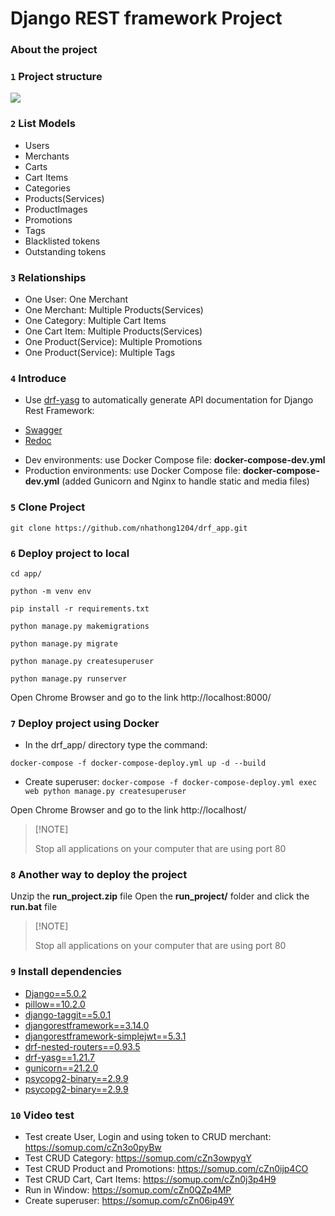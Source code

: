 
# Django REST framework Project
### About the project

### `1` Project structure

![][image-feat-privoder]

### `2` List Models

- Users
- Merchants
- Carts
- Cart Items
- Categories
- Products(Services)
- ProductImages
- Promotions
- Tags
- Blacklisted tokens
- Outstanding tokens


### `3` Relationships

- One User: One Merchant
- One Merchant: Multiple Products(Services)
- One Category: Multiple Cart Items
- One Cart Item: Multiple Products(Services)
- One Product(Service): Multiple Promotions
- One Product(Service): Multiple Tags

### `4` Introduce

- Use [drf-yasg](https://drf-yasg.readthedocs.io/en/stable/readme.html) to automatically generate API documentation for Django Rest Framework:
+ [Swagger](http://localhost/swagger/)
+ [Redoc](http://localhost/redoc/)

- Dev environments: use Docker Compose file: **docker-compose-dev.yml**
- Production environments: use Docker Compose file: **docker-compose-dev.yml** (added Gunicorn and Nginx to handle static and media files)


### `5` Clone Project

`
git clone https://github.com/nhathong1204/drf_app.git
`

### `6` Deploy project to local

`
cd app/
`
>
`
python -m venv env
`
>
`
pip install -r requirements.txt
`
>
`
python manage.py makemigrations 
`
>
`
python manage.py migrate 
`
>
`
python manage.py createsuperuser
`
>
`
python manage.py runserver
`

Open Chrome Browser and go to the link http://localhost:8000/


### `7` Deploy project using Docker

- In the drf_app/ directory type the command:

`
docker-compose -f docker-compose-deploy.yml up -d --build 
`
>

- Create superuser:
`
docker-compose -f docker-compose-deploy.yml exec web python manage.py createsuperuser
`

Open Chrome Browser and go to the link http://localhost/

> \[!NOTE]
>
> Stop all applications on your computer that are using port 80


### `8` Another way to deploy the project

Unzip the **run_project.zip** file
Open the **run_project/** folder and click the **run.bat** file

> \[!NOTE]
>
> Stop all applications on your computer that are using port 80


### `9` Install dependencies

- [Django==5.0.2](https://pypi.org/project/Django/)
- [pillow==10.2.0](https://pypi.org/project/pillow/)
- [django-taggit==5.0.1](https://pypi.org/project/django-taggit/)
- [djangorestframework==3.14.0](https://pypi.org/project/djangorestframework/)
- [djangorestframework-simplejwt==5.3.1](https://pypi.org/project/djangorestframework-simplejwt/)
- [drf-nested-routers==0.93.5](https://pypi.org/project/drf-nested-routers/)
- [drf-yasg==1.21.7](https://pypi.org/project/drf-yasg/)
- [gunicorn==21.2.0](https://pypi.org/project/gunicorn/)
- [psycopg2-binary==2.9.9](https://pypi.org/project/psycopg2-binary/)
- [psycopg2-binary==2.9.9](https://pypi.org/project/psycopg2-binary/)

### `10` Video test

- Test create User, Login and using token to CRUD merchant: https://somup.com/cZn3o0pyBw
- Test CRUD Category: https://somup.com/cZn3owpygY
- Test CRUD Product and Promotions: https://somup.com/cZn0ijp4CO
- Test CRUD Cart, Cart Items: https://somup.com/cZn0j3p4H9
- Run in Window: https://somup.com/cZn0QZp4MP
- Create superuser: https://somup.com/cZn06ip49Y

[image-feat-privoder]: https://imgtr.ee/images/2024/02/23/33559bc9094ccf7a66bf792548d02f6c.png